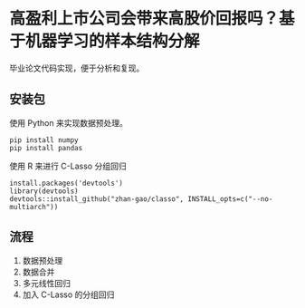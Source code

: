 # 高盈利上市公司会带来高股价回报吗？基于机器学习的样本结构分解

毕业论文代码实现，便于分析和复现。

## 安装包

使用 Python 来实现数据预处理。

```shell
pip install numpy
pip install pandas
```

使用 R  来进行 C-Lasso 分组回归

```
install.packages('devtools')
library(devtools)
devtools::install_github("zhan-gao/classo", INSTALL_opts=c("--no-multiarch"))
```

## 流程

1. 数据预处理
2. 数据合并
3. 多元线性回归
4. 加入 C-Lasso 的分组回归